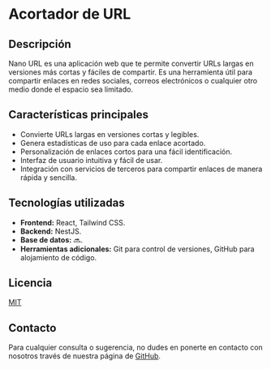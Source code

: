 # Acortador de URL

## Descripción
Nano URL es una aplicación web que te permite convertir URLs largas en versiones más cortas y fáciles de compartir. Es una herramienta útil para compartir enlaces en redes sociales, correos electrónicos o cualquier otro medio donde el espacio sea limitado.

## Características principales
- Convierte URLs largas en versiones cortas y legibles.
- Genera estadísticas de uso para cada enlace acortado.
- Personalización de enlaces cortos para una fácil identificación.
- Interfaz de usuario intuitiva y fácil de usar.
- Integración con servicios de terceros para compartir enlaces de manera rápida y sencilla.

## Tecnologías utilizadas
- **Frontend:** React, Tailwind CSS.
- **Backend:** NestJS.
- **Base de datos:** 🔜.
- **Herramientas adicionales:** Git para control de versiones, GitHub para alojamiento de código.

<!-- ## Instalación
1. Clona el repositorio desde GitHub: `git clone https://github.com/IgnacioSotelo5/nano-url`
2. Instala las dependencias del proyecto: `npm install`
3. Configura las variables de entorno según sea necesario.
4. Inicia el servidor: `npm start`
5. Accede a la aplicación desde tu navegador web: `http://localhost:puerto` -->

<!-- ## Contribución
¡Las contribuciones son bienvenidas! Si deseas contribuir al proyecto, sigue estos pasos:
1. Realiza un fork del proyecto.
2. Crea una rama para tu función o corrección de errores: `git checkout -b feature/nueva-caracteristica` o `git checkout -b fix/arreglo`.
3. Realiza tus cambios y asegúrate de que las pruebas pasen.
4. Haz commit de tus cambios: `git commit -m "Descripción de tus cambios"`.
5. Sube tus cambios a tu repositorio: `git push origin feature/nueva-caracteristica`.
6. Abre un Pull Request en GitHub y describe tus cambios. -->

## Licencia
[MIT](https://opensource.org/licenses/MIT)

## Contacto
Para cualquier consulta o sugerencia, no dudes en ponerte en contacto con nosotros través de nuestra página de [GitHub](https://github.com/IgnacioSotelo5).
